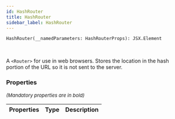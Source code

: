 ```yaml
---
id: HashRouter
title: HashRouter
sidebar_label: HashRouter
---
```


```tsx
HashRouter(__namedParameters: HashRouterProps): JSX.Element
```
<br/>

A `<Router>` for use in web browsers. Stores the location in the hash  
portion of the URL so it is not sent to the server.

### Properties

<font size="2"><i>(Mandatory properties are in bold)</i></font>

| Properties | Type | Description |
| --------- | ---- | ----------- |
